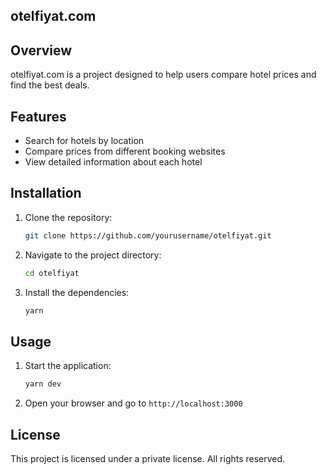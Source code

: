 ## otelfiyat.com

## Overview

otelfiyat.com is a project designed to help users compare hotel prices and find the
best deals.

## Features

- Search for hotels by location
- Compare prices from different booking websites
- View detailed information about each hotel

## Installation

1. Clone the repository:
   ```bash
   git clone https://github.com/yourusername/otelfiyat.git
   ```
2. Navigate to the project directory:
   ```bash
   cd otelfiyat
   ```
3. Install the dependencies:
   ```bash
   yarn
   ```

## Usage

1. Start the application:
   ```bash
   yarn dev
   ```
2. Open your browser and go to `http://localhost:3000`

## License

This project is licensed under a private license. All rights reserved.
